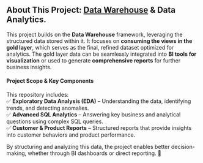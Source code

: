 
## **About This Project: [Data Warehouse](https://github.com/orchaid/SQL_Data_Warehouse_Project) & Data Analytics.**  

This project builds on the **Data Warehouse** framework, leveraging the structured data stored within it. It focuses on **consuming the views in the gold layer**, which serves as the final, refined dataset optimized for analytics. The gold layer data can be seamlessly integrated into **BI tools for visualization** or used to generate **comprehensive reports** for further business insights.  

#### **Project Scope & Key Components**  
This repository includes:  
✅ **Exploratory Data Analysis (EDA)** – Understanding the data, identifying trends, and detecting anomalies.  
✅ **Advanced SQL Analytics** – Answering key business and analytical questions using complex SQL queries.  
✅ **Customer & Product Reports** – Structured reports that provide insights into customer behaviors and product performance.  

By structuring and analyzing this data, the project enables better decision-making, whether through BI dashboards or direct reporting. 🚀
